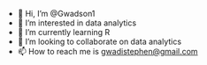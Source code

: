 - 👋 Hi, I’m @Gwadson1
- 👀 I’m interested in data analytics
- 🌱 I’m currently learning R 
- 💞️ I’m looking to collaborate on data analytics
- 📫 How to reach me is gwadistephen@gmail.com

<!---
Gwadson1/Gwadson1 is a ✨ special ✨ repository because its `README.md` (this file) appears on your GitHub profile.
You can click the Preview link to take a look at your changes.
--->
